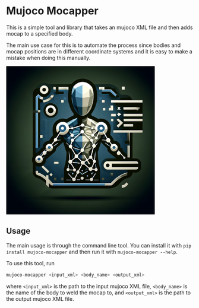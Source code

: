 # Mujoco Mocapper

This is a simple tool and library that takes an mujoco XML file and then adds mocap to a specified body.

The main use case for this is to automate the process since bodies and mocap positions are in different coordinate systems and it is easy to make a mistake when doing this manually.

![Icon](assets/mujoco-mocapper-icon.png)

## Usage

The main usage is through the command line tool. You can install it with `pip install mujoco-mocapper` and then run it with `mujoco-mocapper --help`.

To use this tool, run

```bash
mujoco-mocapper <input_xml> <body_name> <output_xml>
```

where `<input_xml>` is the path to the input mujoco XML file, `<body_name>` is the name of the body to weld the mocap to, and `<output_xml>` is the path to the output mujoco XML file.

